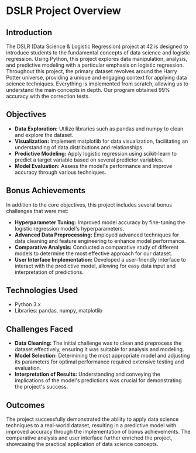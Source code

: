 # DSLR Project Overview

## Introduction
The DSLR (Data Science & Logistic Regression) project at 42 is designed to introduce students to the fundamental concepts of data science and logistic regression. Using Python, this project explores data manipulation, analysis, and predictive modeling with a particular emphasis on logistic regression. Throughout this project, the primary dataset revolves around the Harry Potter universe, providing a unique and engaging context for applying data science techniques. Everything is implemented from scratch, allowing us to understand the main concepts in depth.
Our program obtained 99% accuracy with the correction tests.

## Objectives
- **Data Exploration:** Utilize libraries such as pandas and numpy to clean and explore the dataset.
- **Visualization:** Implement matplotlib for data visualization, facilitating an understanding of data distributions and relationships.
- **Predictive Modeling:** Apply logistic regression using scikit-learn to predict a target variable based on several predictor variables.
- **Model Evaluation:** Assess the model's performance and improve accuracy through various techniques.

## Bonus Achievements
In addition to the core objectives, this project includes several bonus challenges that were met:
- **Hyperparameter Tuning:** Improved model accuracy by fine-tuning the logistic regression model's hyperparameters.
- **Advanced Data Preprocessing:** Employed advanced techniques for data cleaning and feature engineering to enhance model performance.
- **Comparative Analysis:** Conducted a comparative study of different models to determine the most effective approach for our dataset.
- **User Interface Implementation:** Developed a user-friendly interface to interact with the predictive model, allowing for easy data input and interpretation of predictions.

## Technologies Used
- Python 3.x
- Libraries: pandas, numpy, matplotlib

## Challenges Faced
- **Data Cleaning:** The initial challenge was to clean and preprocess the dataset effectively, ensuring it was suitable for analysis and modeling.
- **Model Selection:** Determining the most appropriate model and adjusting its parameters for optimal performance required extensive testing and evaluation.
- **Interpretation of Results:** Understanding and conveying the implications of the model's predictions was crucial for demonstrating the project's success.

## Outcomes
The project successfully demonstrated the ability to apply data science techniques to a real-world dataset, resulting in a predictive model with improved accuracy through the implementation of bonus achievements. The comparative analysis and user interface further enriched the project, showcasing the practical application of data science concepts.
